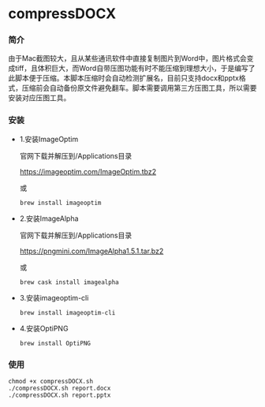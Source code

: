 # compressDOCX

### 简介

由于Mac截图较大，且从某些通讯软件中直接复制图片到Word中，图片格式会变成tiff，且体积巨大，而Word自带压图功能有时不能压缩到理想大小，于是编写了此脚本便于压缩。本脚本压缩时会自动检测扩展名，目前只支持docx和pptx格式，压缩前会自动备份原文件避免翻车。脚本需要调用第三方压图工具，所以需要安装对应压图工具。

### 安装

* 1.安装ImageOptim

  官网下载并解压到/Applications目录

  https://imageoptim.com/ImageOptim.tbz2

  或

  ```shell
  brew install imageoptim
  ```

* 2.安装ImageAlpha

  官网下载并解压到/Applications目录

  https://pngmini.com/ImageAlpha1.5.1.tar.bz2

  或

  ```shell
  brew cask install imagealpha
  ```

* 3.安装imageoptim-cli

  ```shell
  brew install imageoptim-cli
  ```

* 4.安装OptiPNG

  ```shell
  brew install OptiPNG
  ```

### 使用

```shell
chmod +x compressDOCX.sh
./compressDOCX.sh report.docx
./compressDOCX.sh report.pptx
```

